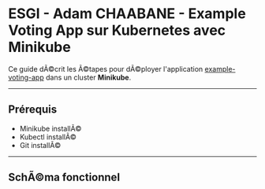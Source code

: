 
# ESGI - Adam CHAABANE - Example Voting App sur Kubernetes avec Minikube

Ce guide dÃ©crit les Ã©tapes pour dÃ©ployer l'application [example-voting-app](https://github.com/dockersamples/example-voting-app) dans un cluster **Minikube**.

---

## Prérequis

- Minikube installÃ©
- Kubectl installÃ©
- Git installÃ©

---

## SchÃ©ma fonctionnel



